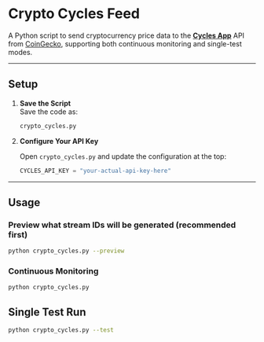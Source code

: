# Crypto Cycles Feed

A Python script to send cryptocurrency price data to the **[Cycles App](https://app.cycles.org)** API from [CoinGecko](https://www.coingecko.com/en/api), supporting both continuous monitoring and single-test modes.

---

## Setup

1. **Save the Script**  
    Save the code as:  
    ```bash
    crypto_cycles.py
    ```

2. **Configure Your API Key**  

    Open `crypto_cycles.py` and update the configuration at the top:  
    ```python
    CYCLES_API_KEY = "your-actual-api-key-here"
    ```

---

##  Usage

### Preview what stream IDs will be generated (recommended first)
```bash
python crypto_cycles.py --preview
```

### Continuous Monitoring
```bash
python crypto_cycles.py
```

## Single Test Run
```bash
python crypto_cycles.py --test
```